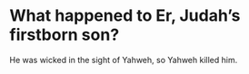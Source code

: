 # What happened to Er, Judah’s firstborn son?

He was wicked in the sight of Yahweh, so Yahweh killed him.
